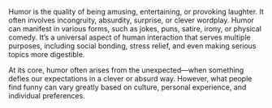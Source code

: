 Humor is the quality of being amusing, entertaining, or provoking laughter. It often involves incongruity, absurdity, surprise, or clever wordplay. Humor can manifest in various forms, such as jokes, puns, satire, irony, or physical comedy. It’s a universal aspect of human interaction that serves multiple purposes, including social bonding, stress relief, and even making serious topics more digestible.

At its core, humor often arises from the unexpected—when something defies our expectations in a clever or absurd way. However, what people find funny can vary greatly based on culture, personal experience, and individual preferences.
